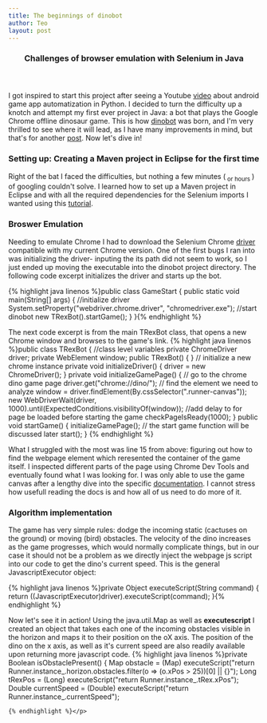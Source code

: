 ```yaml
---
title: The beginnings of dinobot
author: Teo
layout: post
---
```

<header> <h3> Challenges of browser emulation with Selenium in Java </h3> </header>
<p> I got inspired to start this project after seeing a Youtube <a href="https://www.youtube.com/watch?v=Du__JfXqsAs">video</a> about android game app automatization in Python. I decided to turn the difficulty up a knotch and attempt my first ever project in Java: a bot that plays the Google Chrome offline dinosaur game. This is how <a href="https://github.com/teopufulete/dinobot">dinobot</a> was born, and I'm very thrilled to see where it will lead, as I have many improvements in mind, but that's for another <a href="">post</a>. Now let's dive in! </p>

<h3>Setting up: Creating a Maven project in Eclipse for the first time</h3>
<p> Right of the bat I faced the difficulties, but nothing a few minutes (<sub> or hours </sub>) of googling couldn't solve. I learned how to set up a Maven project in Eclipse and with all the required dependencies for the Selenium imports I wanted using this <a href="https://www.techbeamers.com/create-selenium-webdriver-maven-project/">tutorial</a>. </p>

<h3>Broswer Emulation</h3>
<p> Needing to emulate Chrome I had to download the Selenium Chrome <a href="
https://chromedriver.chromium.org/downloads">driver</a> compatible with my current Chrome version. One of the first bugs I ran into was initializing the driver- inputing the its path did not seem to work, so I just ended up moving the executable into the dinobot project directory. The following code excerpt initializes the driver and starts up the bot. </p>
{% highlight java linenos %}public class GameStart {
	public static void main(String[] args) {
        //initialize driver
        System.setProperty("webdriver.chrome.driver", "chromedriver.exe");
        //start dinobot
        new TRexBot().startGame();
    }
}{% endhighlight %}

<p> The next code excerpt is from the main TRexBot class, that opens a new Chrome window and browses to the game's link.
{% highlight java linenos %}public class TRexBot {
  //class level variables 
	private ChromeDriver driver;
	private WebElement window;
    public TRexBot() {
    }
    // initialize a new chrome instance
    private void initializeDriver() {
    	driver =  new ChromeDriver();
    }
    private void initializeGamePage() {
      // go to the chrome dino game page
      driver.get("chrome://dino/");
      // find the element we need to analyze
      window = driver.findElement(By.cssSelector(".runner-canvas"));
      new WebDriverWait(driver, 1000).until(ExpectedConditions.visibilityOf(window));
	//add delay to for page be loaded before starting the game 
       checkPageIsReady(1000);
    }
    public void startGame() {
        initializeGamePage();
        // the start game function will be discussed later
        start();
    }
    {% endhighlight %}</p>

<p><span class="image left"><img src="{{'assets/images/dino.png' | relative_url }}" alt="" /></span>What I struggled with the most was line 15 from above: figuring out how to find the webpage element which reresented the container of the game itself. I inspected different parts of the page using Chrome Dev Tools and eventually found what I was looking for. I was only able to use the game canvas after a lengthy dive into the specific <a href="
https://www.selenium.dev/documentation/en/getting_started_with_webdriver/locating_elements/">documentation</a>. I cannot stress how usefull reading the docs is and how all of us need to do more of it. </p>

<h3>Algorithm implementation</h3>
<p> The game has very simple rules: dodge the incoming static (cactuses on the ground) or moving (bird) obstacles. The velocity of the dino increases as the game progresses, which would normally complicate things, but in our case it should not be a problem as we directly inject the webpage js script into our code to get the dino's current speed. This is the general JavascriptExecutor object: 

{% highlight java linenos %}private Object executeScript(String command) {
		return ((JavascriptExecutor)driver).executeScript(command);
	}{% endhighlight %}</p>

<p> Now let's see it in action! Using the java.util.Map as well as <b>executescript</b> I created an object that takes each one of the incoming obstacles visible in the horizon and maps it to their position on the oX axis. The position of the dino on the x axis, as well as it's current speed are also readily available upon returning more javascript code.
{% highlight java linenos %}private Boolean isObstaclePresent() {
        Map<String, Long> obstacle = (Map<String, Long>) executeScript("return Runner.instance_.horizon.obstacles.filter(o => (o.xPos > 25))[0] || {}");
        Long tRexPos = (Long) executeScript("return Runner.instance_.tRex.xPos");
        Double currentSpeed = (Double) executeScript("return Runner.instance_.currentSpeed");

	{% endhighlight %}</p>
